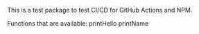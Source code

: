 This is a test package to test CI/CD for GitHub Actions and NPM.

Functions that are available:
printHello
printName